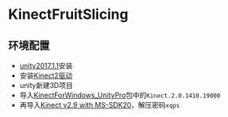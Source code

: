 KinectFruitSlicing
========================

环境配置
------------------------

* [unity2017.1.1](https://unity3d.com/cn/get-unity/download/archive)安装
* 安装[Kinect2驱动](https://www.microsoft.com/en-us/download/details.aspx?id=44561)
* unity新建3D项目
* 导入[KinectForWindows_UnityPro](https://github.com/TastSong/KinectUnityEazyDome/tree/master/MyKinectUnityTest/KinectForWindows_UnityPro_2.0.1410)包中的`Kinect.2.0.1410.19000`
* 再导入[Kinect v2.9 with MS-SDK20](https://pan.baidu.com/s/1IzXqhmEzjPIv9Wcg6BYd6g)，解压密码`xqps`
